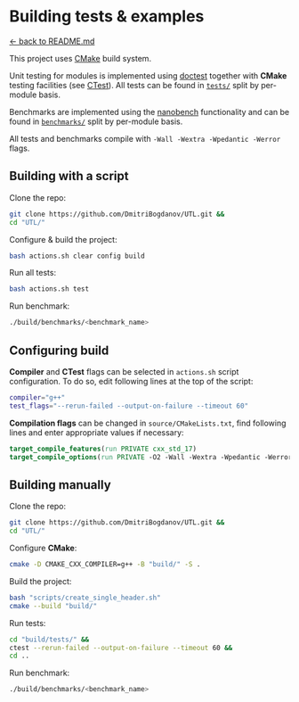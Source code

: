# Building tests & examples

[<- back to README.md](..)

This project uses [CMake](https://cmake.org) build system.

Unit testing for modules is implemented using [doctest](https://github.com/doctest/doctest) together with **CMake** testing facilities (see [CTest](https://cmake.org/cmake/help/latest/manual/ctest.1.html)). All tests can be found in [`tests/`](https://github.com/DmitriBogdanov/UTL/tree/master/tests) split by per-module basis.

Benchmarks are implemented using the [nanobench](https://github.com/martinus/nanobench) functionality and can be found in [`benchmarks/`](https://github.com/DmitriBogdanov/UTL/tree/master/benchmarks) split by per-module basis.

All tests and benchmarks compile with `-Wall -Wextra -Wpedantic -Werror` flags.

## Building with a script

Clone the repo:

```bash
git clone https://github.com/DmitriBogdanov/UTL.git &&
cd "UTL/"
```

Configure & build the project:

```bash
bash actions.sh clear config build
```

Run all tests:

```bash
bash actions.sh test
```

Run benchmark:

```bash
./build/benchmarks/<benchmark_name>
```

## Configuring build

**Compiler** and **CTest** flags can be selected in `actions.sh` script configuration. To do so, edit following lines at the top of the script:
```bash
compiler="g++"
test_flags="--rerun-failed --output-on-failure --timeout 60"
```

**Compilation flags** can be changed in `source/CMakeLists.txt`, find following lines and enter appropriate values if necessary:

```cmake
target_compile_features(run PRIVATE cxx_std_17)
target_compile_options(run PRIVATE -O2 -Wall -Wextra -Wpedantic -Werror)
```

## Building manually

Clone the repo:

```bash
git clone https://github.com/DmitriBogdanov/UTL.git &&
cd "UTL/"
```

Configure **CMake**:

```bash
cmake -D CMAKE_CXX_COMPILER=g++ -B "build/" -S .
```

Build the project:

```bash
bash "scripts/create_single_header.sh"
cmake --build "build/"
```

Run tests:

```bash
cd "build/tests/" &&
ctest --rerun-failed --output-on-failure --timeout 60 &&
cd ..
```

Run benchmark:

```bash
./build/benchmarks/<benchmark_name>
```
